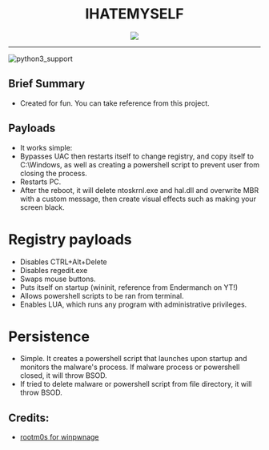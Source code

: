 <div align="center">

# IHATEMYSELF

</div>

<p align="center">
  <img src="https://i.ibb.co/TctMZbX/Screenshot-1.png">
</p>

---
![python3_support](https://img.shields.io/badge/Python-3-blue.svg "Python 3.11")

## Brief Summary
* Created for fun. You can take reference from this project.

## Payloads
- It works simple:
- Bypasses UAC then restarts itself to change registry, and copy itself to C:\Windows, as well as creating a powershell script to prevent user from closing the process.
- Restarts PC.
- After the reboot, it will delete ntoskrnl.exe and hal.dll and overwrite MBR with a custom message, then create visual effects such as making your screen black.

# Registry payloads
- Disables CTRL+Alt+Delete
- Disables regedit.exe
- Swaps mouse buttons.
- Puts itself on startup (wininit, reference from Endermanch on YT!)
- Allows powershell scripts to be ran from terminal.
- Enables LUA, which runs any program with administrative privileges.

# Persistence
- Simple. It creates a powershell script that launches upon startup and monitors the malware's process. If malware process or powershell closed, it will throw BSOD.
- If tried to delete malware or powershell script from file directory, it will throw BSOD.

## Credits:
* [rootm0s for winpwnage](https://github.com/rootm0s/WinPwnage/blob/master/README.md)
